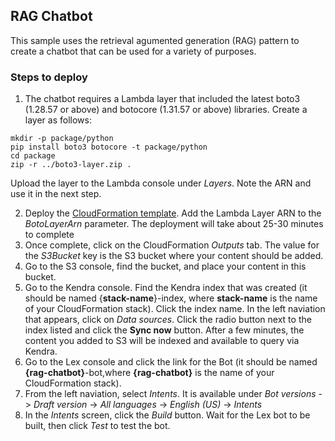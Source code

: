 ## RAG Chatbot

This sample uses the retrieval agumented generation (RAG) pattern to create a chatbot that can be used for a variety of purposes. 

### Steps to deploy

1. The chatbot requires a Lambda layer that included the latest boto3 (1.28.57 or above) and botocore (1.31.57 or above) libraries. Create a layer as follows:

```
mkdir -p package/python
pip install boto3 botocore -t package/python
cd package
zip -r ../boto3-layer.zip .
```

Upload the layer to the Lambda console under *Layers*. Note the ARN and use it in the next step.

2. Deploy the [CloudFormation template](rag-chatbot.yml). Add the Lambda Layer ARN to the *BotoLayerArn* parameter. The deployment will take about 25-30 minutes to complete
3. Once complete, click on the CloudFormation *Outputs* tab. The value for the *S3Bucket* key is the S3 bucket where your content should be added. 
4. Go to the S3 console, find the bucket, and place your content in this bucket. 
5. Go to the Kendra console. Find the Kendra index that was created (it should be named {**stack-name**}-index, where **stack-name** is the name of your CloudFormation stack). Click the index name. In the left naviation that appears, click on *Data sources*. Click the radio button next to the index listed and click the **Sync now** button. After a few minutes, the content you added to S3 will be indexed and available to query via Kendra.
6. Go to the Lex console and click the link for the Bot (it should be named **{rag-chatbot}**-bot,where **{rag-chatbot}** is the name of your CloudFormation stack). 
7. From the left naviation, select *Intents*. It is available under *Bot versions* -> *Draft version* -> *All languages* -> *English (US)* -> *Intents*
8. In the *Intents* screen, click the *Build* button. Wait for the Lex bot to be built, then click *Test* to test the bot. 